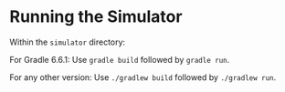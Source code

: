 # Running the Simulator #

Within the `simulator` directory:

For Gradle 6.6.1: Use `gradle build` followed by `gradle run`.

For any other version: Use `./gradlew build` followed by `./gradlew run`.
